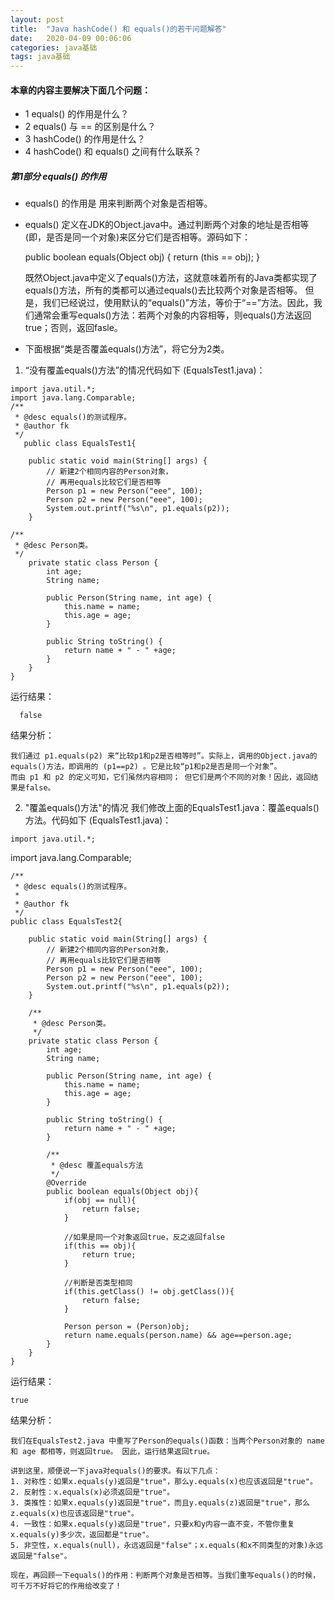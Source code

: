 ```yaml
---
layout: post
title:  "Java hashCode() 和 equals()的若干问题解答"
date:   2020-04-09 00:06:06
categories: java基础
tags: java基础
---
```


#### 本章的内容主要解决下面几个问题：
-  1 equals() 的作用是什么？
-  2 equals() 与 == 的区别是什么？
-  3 hashCode() 的作用是什么？
-  4 hashCode() 和 equals() 之间有什么联系？

##### 第1部分 equals() 的作用

- equals() 的作用是 用来判断两个对象是否相等。
- equals() 定义在JDK的Object.java中。通过判断两个对象的地址是否相等(即，是否是同一个对象)来区分它们是否相等。源码如下：
   
     public boolean equals(Object obj) {
    		return (this == obj);
	}
   
     既然Object.java中定义了equals()方法，这就意味着所有的Java类都实现了equals()方法，所有的类都可以通过equals()去比较两个对象是否相等。 但是，我们已经说过，使用默认的“equals()”方法，等价于“==”方法。因此，我们通常会重写equals()方法：若两个对象的内容相等，则equals()方法返回true；否则，返回fasle。  

-    下面根据“类是否覆盖equals()方法”，将它分为2类。
   1.  “没有覆盖equals()方法”的情况代码如下 (EqualsTest1.java)：
    
    
    import java.util.*;
	import java.lang.Comparable;
	/**
	 * @desc equals()的测试程序。
	 * @author fk
	 */
       public class EqualsTest1{

	    public static void main(String[] args) {
	        // 新建2个相同内容的Person对象，
	        // 再用equals比较它们是否相等
	        Person p1 = new Person("eee", 100);
	        Person p2 = new Person("eee", 100);
	        System.out.printf("%s\n", p1.equals(p2));
	    }

    /**
     * @desc Person类。
     */
	    private static class Person {
	        int age;
	        String name;
	
	        public Person(String name, int age) {
	            this.name = name;
	            this.age = age;
	        }
	
	        public String toString() {
	            return name + " - " +age;
	        }
	    }
    }	
    
   运行结果：
      
      false
      
  结果分析：
  
    我们通过 p1.equals(p2) 来“比较p1和p2是否相等时”。实际上，调用的Object.java的equals()方法，即调用的 (p1==p2) 。它是比较“p1和p2是否是同一个对象”。 
    而由 p1 和 p2 的定义可知，它们虽然内容相同； 但它们是两个不同的对象！因此，返回结果是false。

   2. "覆盖equals()方法"的情况
   我们修改上面的EqualsTest1.java：覆盖equals()方法。代码如下 (EqualsTest1.java)：
	   
	import java.util.*;
import java.lang.Comparable;

	/**
	 * @desc equals()的测试程序。
	 *
	 * @author fk
	 */
	public class EqualsTest2{
	
	    public static void main(String[] args) {
	        // 新建2个相同内容的Person对象，
	        // 再用equals比较它们是否相等
	        Person p1 = new Person("eee", 100);
	        Person p2 = new Person("eee", 100);
	        System.out.printf("%s\n", p1.equals(p2));
	    }
	
	    /**
	     * @desc Person类。
	     */
	    private static class Person {
	        int age;
	        String name;
	
	        public Person(String name, int age) {
	            this.name = name;
	            this.age = age;
	        }
	
	        public String toString() {
	            return name + " - " +age;
	        }
	
	        /** 
	         * @desc 覆盖equals方法 
	         */  
	        @Override
	        public boolean equals(Object obj){  
	            if(obj == null){  
	                return false;  
	            }  
	              
	            //如果是同一个对象返回true，反之返回false  
	            if(this == obj){  
	                return true;  
	            }  
	              
	            //判断是否类型相同  
	            if(this.getClass() != obj.getClass()){  
	                return false;  
	            }  
	              
	            Person person = (Person)obj;  
	            return name.equals(person.name) && age==person.age;  
	        } 
	    }
    }

   运行结果： 
    
    true
    
    
   结果分析：

    我们在EqualsTest2.java 中重写了Person的equals()函数：当两个Person对象的 name 和 age 都相等，则返回true。 因此，运行结果返回true。

    讲到这里，顺便说一下java对equals()的要求。有以下几点：
	1. 对称性：如果x.equals(y)返回是"true"，那么y.equals(x)也应该返回是"true"。
	2. 反射性：x.equals(x)必须返回是"true"。
	3. 类推性：如果x.equals(y)返回是"true"，而且y.equals(z)返回是"true"，那么z.equals(x)也应该返回是"true"。
	4. 一致性：如果x.equals(y)返回是"true"，只要x和y内容一直不变，不管你重复x.equals(y)多少次，返回都是"true"。
	5. 非空性，x.equals(null)，永远返回是"false"；x.equals(和x不同类型的对象)永远返回是"false"。

    现在，再回顾一下equals()的作用：判断两个对象是否相等。当我们重写equals()的时候，可千万不好将它的作用给改变了！



    

      


     

    